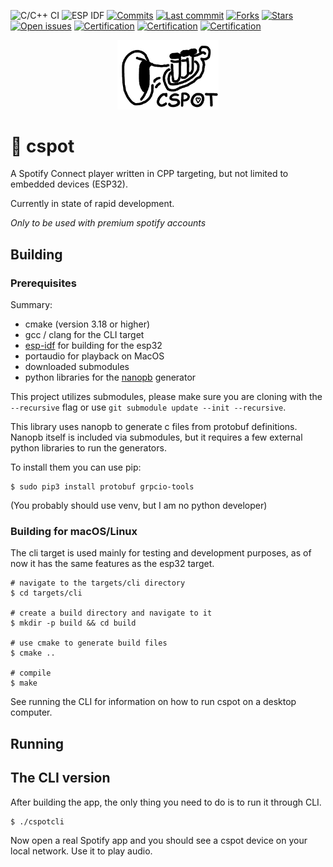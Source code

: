 ![C/C++ CI](https://github.com/feelfreelinux/cspot/workflows/C/C++%20CI/badge.svg)
![ESP IDF](https://github.com/feelfreelinux/cspot/workflows/ESP%20IDF/badge.svg)
[![Commits](https://badgen.net/github/commits/feelfreelinux/cspot?color=red)](https://github.com/feelfreelinux/cspot)
[![Last commmit](https://badgen.net/github/last-commit/feelfreelinux/cspot?color=orange)](https://github.com/feelfreelinux/cspot)
[![Forks](https://badgen.net/github/forks/feelfreelinux/cspot?color=yellow)](https://github.com/feelfreelinux/cspot)
[![Stars](https://badgen.net/github/stars/feelfreelinux/cspot?color=green)](https://github.com/feelfreelinux/cspot)
[![Open issues](https://badgen.net/github/open-issues/feelfreelinux/cspot?color=blue)](https://github.com/feelfreelinux/cspot)
[![Certification](https://badgen.net/badge/Stary%20Filipa/certified?color=purple)](https://github.com/feelfreelinux/cspot)
[![Certification](https://badgen.net/badge/Memory%20leaks/yes)](https://github.com/feelfreelinux/cspot)
[![Certification](https://badgen.net/badge/Sasin/stole%2070%20mln%20PLN)](https://github.com/feelfreelinux/cspot)

<p align="center">
<img src=".github/trombka.png" width="32%" />
</p>

# :trumpet: cspot

A Spotify Connect player written in CPP targeting, but not limited to embedded devices (ESP32).

Currently in state of rapid development.

*Only to be used with premium spotify accounts*

## Building

### Prerequisites

Summary:

- cmake (version 3.18 or higher)
- gcc / clang for the CLI target
- [esp-idf](https://github.com/espressif/esp-idf) for building for the esp32
- portaudio for playback on MacOS
- downloaded submodules
- python libraries for the [nanopb](https://github.com/nanopb/nanopb) generator

This project utilizes submodules, please make sure you are cloning with the `--recursive` flag or use `git submodule update --init --recursive`.

This library uses nanopb to generate c files from protobuf definitions. Nanopb itself is included via submodules, but it requires a few external python libraries to run the generators.

To install them you can use pip:

```shell
$ sudo pip3 install protobuf grpcio-tools
```

(You probably should use venv, but I am no python developer)

### Building for macOS/Linux

The cli target is used mainly for testing and development purposes, as of now it has the same features as the esp32 target.

```shell
# navigate to the targets/cli directory
$ cd targets/cli

# create a build directory and navigate to it
$ mkdir -p build && cd build

# use cmake to generate build files
$ cmake ..

# compile
$ make 
```
See running the CLI for information on how to run cspot on a desktop computer.

## Running

## The CLI version

After building the app, the only thing you need to do is to run it through CLI.

```shell
$ ./cspotcli

```

Now open a real Spotify app and you should see a cspot device on your local network. Use it to play audio.



